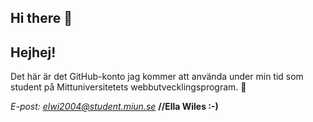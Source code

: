## Hi there 👋

<!--
**elwi2004/elwi2004** is a ✨ _special_ ✨ repository because its `README.md` (this file) appears on your GitHub profile.

Here are some ideas to get you started:

- 🔭 I’m currently working on ...
- 🌱 I’m currently learning ...
- 👯 I’m looking to collaborate on ...
- 🤔 I’m looking for help with ...
- 💬 Ask me about ...
- 📫 How to reach me: ...
- 😄 Pronouns: ...
- ⚡ Fun fact: ...
-->

## Hejhej!

Det här är det GitHub-konto jag kommer att använda under min tid som student på Mittuniversitetets webbutvecklingsprogram. 🌱 

*E-post: elwi2004@student.miun.se*
**//Ella Wiles :-)**
